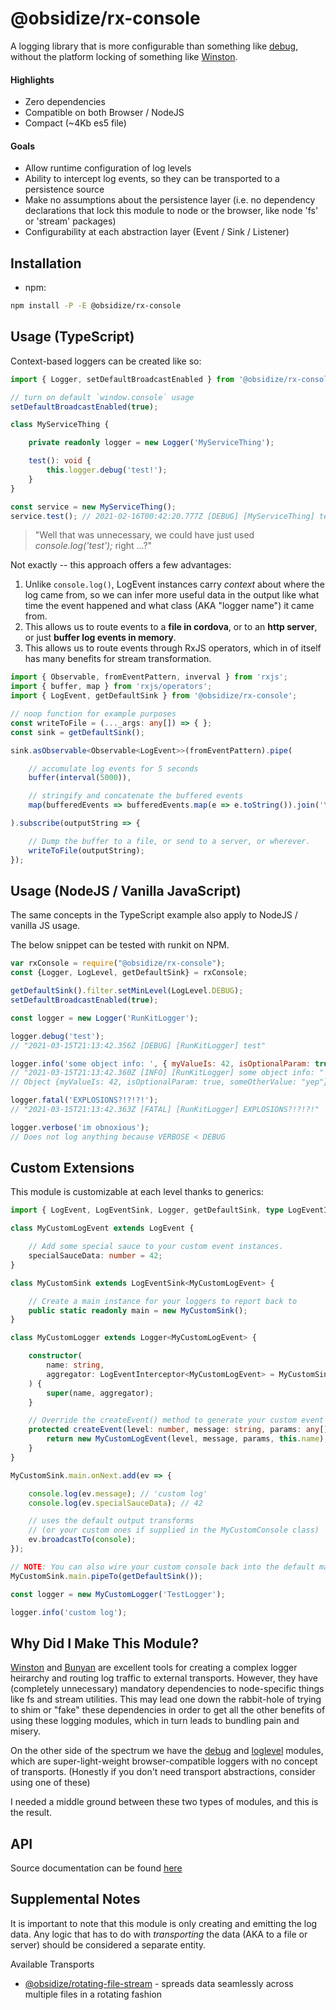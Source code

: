 # @obsidize/rx-console

A logging library that is more configurable than something like [debug](https://www.npmjs.com/package/debug),
without the platform locking of something like [Winston](https://www.npmjs.com/package/winston).

#### Highlights

- Zero dependencies
- Compatible on both Browser / NodeJS
- Compact (~4Kb es5 file)

#### Goals

- Allow runtime configuration of log levels
- Ability to intercept log events, so they can be transported to a persistence source
- Make no assumptions about the persistence layer (i.e. no dependency declarations that lock this module to node or the browser, like node 'fs' or 'stream' packages)
- Configurability at each abstraction layer (Event / Sink / Listener)

## Installation

- npm:

```bash
npm install -P -E @obsidize/rx-console
```

## Usage (TypeScript)

Context-based loggers can be created like so:

```typescript
import { Logger, setDefaultBroadcastEnabled } from '@obsidize/rx-console';

// turn on default `window.console` usage
setDefaultBroadcastEnabled(true);

class MyServiceThing {

	private readonly logger = new Logger('MyServiceThing');

	test(): void {
		this.logger.debug('test!');
	}
}

const service = new MyServiceThing();
service.test(); // 2021-02-16T00:42:20.777Z [DEBUG] [MyServiceThing] test!
```

> "Well that was unnecessary, we could have just used _console.log('test');_ right ...?"

Not exactly -- this approach offers a few advantages:

1. Unlike ```console.log()```, LogEvent instances carry _context_ about where the log came from, so 
we can infer more useful data in the output like what time the event happened and what class (AKA "logger name") it came from.
2. This allows us to route events to a **file in cordova**, or to an **http server**, or just **buffer log events in memory**.
3. This allows us to route events through RxJS operators, which in of itself has many benefits for stream transformation.

```typescript
import { Observable, fromEventPattern, inverval } from 'rxjs';
import { buffer, map } from 'rxjs/operators';
import { LogEvent, getDefaultSink } from '@obsidize/rx-console';

// noop function for example purposes
const writeToFile = (..._args: any[]) => { };
const sink = getDefaultSink();

sink.asObservable<Observable<LogEvent>>(fromEventPattern).pipe(

	// accumulate log events for 5 seconds
	buffer(interval(5000)),

	// stringify and concatenate the buffered events
	map(bufferedEvents => bufferedEvents.map(e => e.toString()).join('\n'))

).subscribe(outputString => {

	// Dump the buffer to a file, or send to a server, or wherever.
	writeToFile(outputString);
});
```

## Usage (NodeJS / Vanilla JavaScript)

The same concepts in the TypeScript example also apply to NodeJS / vanilla JS usage.

The below snippet can be tested with runkit on NPM.

```javascript
var rxConsole = require("@obsidize/rx-console");
const {Logger, LogLevel, getDefaultSink} = rxConsole;

getDefaultSink().filter.setMinLevel(LogLevel.DEBUG);
setDefaultBroadcastEnabled(true);

const logger = new Logger('RunKitLogger');

logger.debug('test');
// "2021-03-15T21:13:42.356Z [DEBUG] [RunKitLogger] test"

logger.info('some object info: ', { myValueIs: 42, isOptionalParam: true, someOtherValue: 'yep' });
// "2021-03-15T21:13:42.360Z [INFO] [RunKitLogger] some object info: "
// Object {myValueIs: 42, isOptionalParam: true, someOtherValue: "yep"}

logger.fatal('EXPLOSIONS?!?!?!');
// "2021-03-15T21:13:42.363Z [FATAL] [RunKitLogger] EXPLOSIONS?!?!?!"

logger.verbose('im obnoxious');
// Does not log anything because VERBOSE < DEBUG
```

## Custom Extensions

This module is customizable at each level thanks to generics:

```typescript
import { LogEvent, LogEventSink, Logger, getDefaultSink, type LogEventInterceptor } from '@obsidize/rx-console';

class MyCustomLogEvent extends LogEvent {

	// Add some special sauce to your custom event instances.
	specialSauceData: number = 42;
}

class MyCustomSink extends LogEventSink<MyCustomLogEvent> {

	// Create a main instance for your loggers to report back to
	public static readonly main = new MyCustomSink();
}

class MyCustomLogger extends Logger<MyCustomLogEvent> {

	constructor(
		name: string,
		aggregator: LogEventInterceptor<MyCustomLogEvent> = MyCustomSink.main
	) {
		super(name, aggregator);
	}

	// Override the createEvent() method to generate your custom event type.
	protected createEvent(level: number, message: string, params: any[]): MyCustomLogEvent {
		return new MyCustomLogEvent(level, message, params, this.name);
	}
}

MyCustomSink.main.onNext.add(ev => {

	console.log(ev.message); // 'custom log'
	console.log(ev.specialSauceData); // 42

	// uses the default output transforms
	// (or your custom ones if supplied in the MyCustomConsole class)
	ev.broadcastTo(console);
});

// NOTE: You can also wire your custom console back into the default main instance
MyCustomSink.main.pipeTo(getDefaultSink());

const logger = new MyCustomLogger('TestLogger');

logger.info('custom log');
```

## Why Did I Make This Module?

[Winston](https://www.npmjs.com/package/winston) 
and [Bunyan](https://www.npmjs.com/package/bunyan)
are excellent tools for creating a complex logger heirarchy and routing log traffic to external transports.
However, they have (completely unnecessary) mandatory dependencies to node-specific things like fs and stream utilities. 
This may lead one down the rabbit-hole of trying to shim or "fake" these dependencies in order to get all the other 
benefits of using these logging modules, which in turn leads to bundling pain and misery.

On the other side of the spectrum we have the
[debug](https://www.npmjs.com/package/debug) 
and [loglevel](https://www.npmjs.com/package/loglevel) modules, which are super-light-weight browser-compatible loggers with no concept of transports.
(Honestly if you don't need transport abstractions, consider using one of these)

I needed a middle ground between these two types of modules, and this is the result.

## API

Source documentation can be found [here](https://jospete.github.io/obsidize-rx-console/)

## Supplemental Notes

It is important to note that this module is only creating and emitting the log data.
Any logic that has to do with _transporting_ the data (AKA to a file or server) should be considered a separate entity.

Available Transports
- [@obsidize/rotating-file-stream](https://github.com/jospete/obsidize-rotating-file-stream) - spreads data seamlessly across multiple files in a rotating fashion